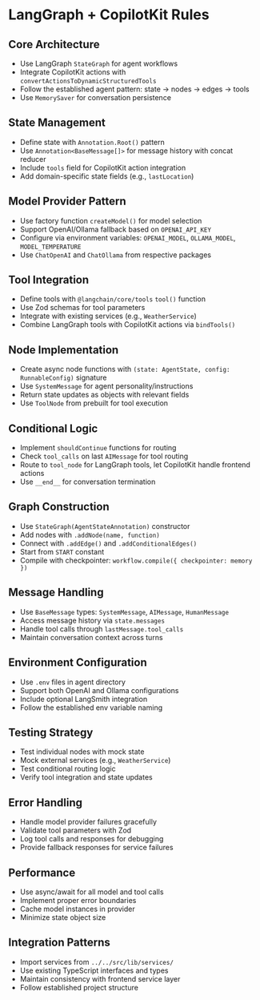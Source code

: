 # LangGraph + CopilotKit Rules

## Core Architecture
- Use LangGraph `StateGraph` for agent workflows
- Integrate CopilotKit actions with `convertActionsToDynamicStructuredTools`
- Follow the established agent pattern: state → nodes → edges → tools
- Use `MemorySaver` for conversation persistence

## State Management
- Define state with `Annotation.Root()` pattern
- Use `Annotation<BaseMessage[]>` for message history with concat reducer
- Include `tools` field for CopilotKit action integration
- Add domain-specific state fields (e.g., `lastLocation`)

## Model Provider Pattern
- Use factory function `createModel()` for model selection
- Support OpenAI/Ollama fallback based on `OPENAI_API_KEY`
- Configure via environment variables: `OPENAI_MODEL`, `OLLAMA_MODEL`, `MODEL_TEMPERATURE`
- Use `ChatOpenAI` and `ChatOllama` from respective packages

## Tool Integration
- Define tools with `@langchain/core/tools` `tool()` function
- Use Zod schemas for tool parameters
- Integrate with existing services (e.g., `WeatherService`)
- Combine LangGraph tools with CopilotKit actions via `bindTools()`

## Node Implementation
- Create async node functions with `(state: AgentState, config: RunnableConfig)` signature
- Use `SystemMessage` for agent personality/instructions
- Return state updates as objects with relevant fields
- Use `ToolNode` from prebuilt for tool execution

## Conditional Logic
- Implement `shouldContinue` functions for routing
- Check `tool_calls` on last `AIMessage` for tool routing
- Route to `tool_node` for LangGraph tools, let CopilotKit handle frontend actions
- Use `__end__` for conversation termination

## Graph Construction
- Use `StateGraph(AgentStateAnnotation)` constructor
- Add nodes with `.addNode(name, function)`
- Connect with `.addEdge()` and `.addConditionalEdges()`
- Start from `START` constant
- Compile with checkpointer: `workflow.compile({ checkpointer: memory })`

## Message Handling
- Use `BaseMessage` types: `SystemMessage`, `AIMessage`, `HumanMessage`
- Access message history via `state.messages`
- Handle tool calls through `lastMessage.tool_calls`
- Maintain conversation context across turns

## Environment Configuration
- Use `.env` files in agent directory
- Support both OpenAI and Ollama configurations
- Include optional LangSmith integration
- Follow the established env variable naming

## Testing Strategy
- Test individual nodes with mock state
- Mock external services (e.g., `WeatherService`)
- Test conditional routing logic
- Verify tool integration and state updates

## Error Handling
- Handle model provider failures gracefully
- Validate tool parameters with Zod
- Log tool calls and responses for debugging
- Provide fallback responses for service failures

## Performance
- Use async/await for all model and tool calls
- Implement proper error boundaries
- Cache model instances in provider
- Minimize state object size

## Integration Patterns
- Import services from `../../src/lib/services/`
- Use existing TypeScript interfaces and types
- Maintain consistency with frontend service layer
- Follow established project structure